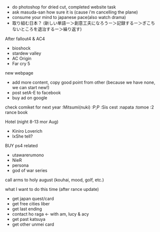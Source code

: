 - do photoshop for dried cut, completed website task
- ask masuda-san how sure it is (cause i'm cancelling the plane)
- consume your mind to japanese pace(also watch drama)
- 取り組む日本？ (新しい単語ー＞創意工夫になろうー＞記録するー＞ぎこちないところを退治するー＞繰り返す)

After fallout4 & AC4
- bioshock
- stardew valley 
- AC Origin
- Far cry 5

new webpage
- add more content, copy good point from other (because we have none, we can start new!)
- post setA-E to facebook
- buy ad on google

check comiket for next year :Mitsumi(nuki) :P;P :Sis cest :napata :tomoe
:2 rance book

Hotel (night 8-13 mor Aug)
- Kiniro Loverich
- IxShe tell?

BUY ps4 related
- utawarerumono
- NieR
- persona
- god of war series

call arms to holy august (kouhai, mood, golf, etc.)

what I want to do this time (after rance update)
* get japan quest/card
* get free cities liber
* get last ending
* contact ho raga <- with am, lucy & acy
* get past katsuya
* get other unmei card

